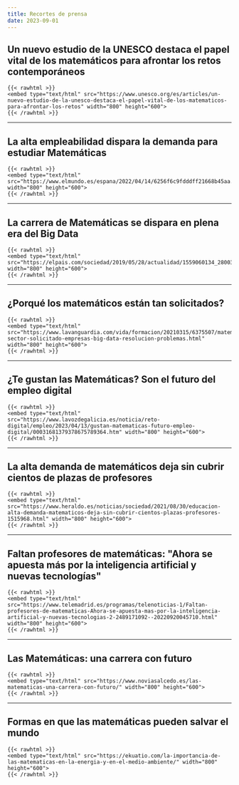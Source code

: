 ```yaml
---
title: Recortes de prensa
date: 2023-09-01
---
```


## Un nuevo estudio de la UNESCO destaca el papel vital de los matemáticos para afrontar los retos contemporáneos

    {{< rawhtml >}}
    <embed type="text/html" src="https://www.unesco.org/es/articles/un-nuevo-estudio-de-la-unesco-destaca-el-papel-vital-de-los-matematicos-para-afrontar-los-retos" width="800" height="600">
    {{< /rawhtml >}}

---

## La alta empleabilidad dispara la demanda para estudiar Matemáticas

    {{< rawhtml >}}
    <embed type="text/html" src="https://www.elmundo.es/espana/2022/04/14/6256f6c9fdddff21668b45aa.html" width="800" height="600">
    {{< /rawhtml >}}

---

## La carrera de Matemáticas se dispara en plena era del Big Data

    {{< rawhtml >}}
    <embed type="text/html" src="https://elpais.com/sociedad/2019/05/28/actualidad/1559060134_280031.html" width="800" height="600">
    {{< /rawhtml >}}

---

## ¿Porqué los matemáticos están tan solicitados?

    {{< rawhtml >}}
    <embed type="text/html" src="https://www.lavanguardia.com/vida/formacion/20210315/6375507/matematicas-sector-solicitado-empresas-big-data-resolucion-problemas.html" width="800" height="600">
    {{< /rawhtml >}}

---

## ¿Te gustan las Matemáticas? Son el futuro del empleo digital

    {{< rawhtml >}}
    <embed type="text/html" src="https://www.lavozdegalicia.es/noticia/reto-digital/empleo/2023/04/13/gustan-matematicas-futuro-empleo-digital/00031681379378675789364.htm" width="800" height="600">
    {{< /rawhtml >}}

---

## La alta demanda de matemáticos deja sin cubrir cientos de plazas de profesores

    {{< rawhtml >}}
    <embed type="text/html" src="https://www.heraldo.es/noticias/sociedad/2021/08/30/educacion-alta-demanda-matematicos-deja-sin-cubrir-cientos-plazas-profesores-1515968.html" width="800" height="600">
    {{< /rawhtml >}}

---

## Faltan profesores de matemáticas: "Ahora se apuesta más por la inteligencia artificial y nuevas tecnologías"

    {{< rawhtml >}}
    <embed type="text/html" src="https://www.telemadrid.es/programas/telenoticias-1/Faltan-profesores-de-matematicas-Ahora-se-apuesta-mas-por-la-inteligencia-artificial-y-nuevas-tecnologias-2-2489171092--20220920045710.html" width="800" height="600">
    {{< /rawhtml >}}

---

## Las Matemáticas: una carrera con futuro 

    {{< rawhtml >}}
    <embed type="text/html" src="https://www.noviasalcedo.es/las-matematicas-una-carrera-con-futuro/" width="800" height="600">
    {{< /rawhtml >}}

---

## Formas en que las matemáticas pueden salvar el mundo 

    {{< rawhtml >}}
    <embed type="text/html" src="https://ekuatio.com/la-importancia-de-las-matematicas-en-la-energia-y-en-el-medio-ambiente/" width="800" height="600">
    {{< /rawhtml >}}

